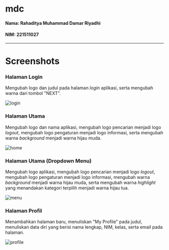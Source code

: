 # mdc
#### Nama: Rahaditya Muhammad Damar Riyadhi

#### NIM: 221511027
---

# Screenshots

### Halaman Login

Mengubah logo dan judul pada halaman _login_ aplikasi, serta mengubah warna dari tombol "NEXT".

![login](https://github.com/rahadityam/mdc/assets/118250886/8b75cb50-8e98-458e-8b12-1c12dba8fd7d)




### Halaman Utama

Mengubah logo dan nama aplikasi, mengubah logo pencarian menjadi logo _logout_, mengubah logo pengaturan menjadi logo informasi, serta mengubah warna _background_ menjadi warna hijau muda.

![home](https://github.com/rahadityam/mdc/assets/118250886/2eb83653-d763-4f0c-a2e1-24d6a78ba178)  




### Halaman Utama (Dropdown Menu)

Mengubah logo aplikasi, mengubah logo pencarian menjadi logo _logout_, mengubah logo pengaturan menjadi logo informasi, mengubah warna _background_ menjadi warna hijau muda, serta mengubah warna _highlight_ yang menandakan kategori terpilih menjadi warna hijau tua.

![menu](https://github.com/rahadityam/mdc/assets/118250886/420802e5-5a50-47ad-853f-b0da6e578050)  




### Halaman Profil

Menambahkan halaman baru, menuliskan "My Profile" pada judul, menuliskan data diri yang berisi nama lengkap, NIM, kelas, serta email pada halaman.

![profile](https://github.com/rahadityam/mdc/assets/118250886/aaf7cfdb-91c6-4eb2-9ab1-31796f7fd5da)
